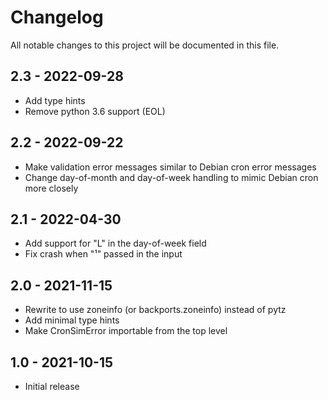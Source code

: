 # Changelog
All notable changes to this project will be documented in this file.

## 2.3 - 2022-09-28
- Add type hints
- Remove python 3.6 support (EOL)

## 2.2 - 2022-09-22
- Make validation error messages similar to Debian cron error messages
- Change day-of-month and day-of-week handling to mimic Debian cron more closely

## 2.1 - 2022-04-30
- Add support for "L" in the day-of-week field
- Fix crash when "¹" passed in the input

## 2.0 - 2021-11-15
- Rewrite to use zoneinfo (or backports.zoneinfo) instead of pytz
- Add minimal type hints
- Make CronSimError importable from the top level

## 1.0 - 2021-10-15

- Initial release